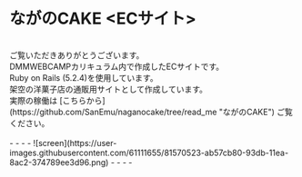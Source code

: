 # ながのCAKE <ECサイト>
<br>
ご覧いただきありがとうございます。<br>
DMMWEBCAMPカリキュラム内で作成したECサイトです。<br>
Ruby on Rails (5.2.4)を使用しています。<br>
架空の洋菓子店の通販用サイトとして作成しています。<br>
実際の稼働は [こちらから](https://github.com/SanEmu/naganocake/tree/read_me "ながのCAKE") ご覧ください。<br>
<br>
- - - -
![screen](https://user-images.githubusercontent.com/61111655/81570523-ab57cb80-93db-11ea-8ac2-374789ee3d96.png)
- - - -
<br>